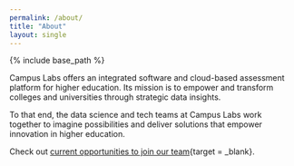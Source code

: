 ```yaml
---
permalink: /about/
title: "About"
layout: single
---
```


{% include base_path %}

Campus Labs offers an integrated software and cloud-based assessment platform for higher education. Its mission is to empower and transform colleges and universities through strategic data insights. 

To that end, the data science and tech teams at Campus Labs work together to imagine possibilities and deliver solutions that empower innovation in higher education.


Check out [current opportunities to join our team](http://www.campuslabs.com/careers-and-culture/){target = _blank}.